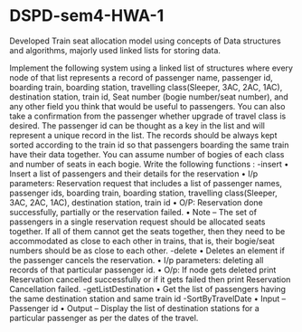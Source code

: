 # DSPD-sem4-HWA-1
Developed Train seat allocation model using concepts of Data structures and algorithms, majorly used linked lists for storing data.

Implement the following system using a linked list of structures where every node of that list 
represents a record of passenger name, passenger id, boarding train, boarding station, 
travelling class(Sleeper, 3AC, 2AC, 1AC), destination station, train id, Seat number (bogie 
number/seat number), and any other field you think that would be useful to passengers. You 
can also take a confirmation from the passenger whether upgrade of travel class is desired. 
The passenger id can be thought as a key in the list and will represent a unique record in the 
list. The records should be always kept sorted according to the train id so that passengers
boarding the same train have their data together.
You can assume number of bogies of each class and number of seats in each bogie. 
Write the following functions :
-insert
• Insert a list of passengers and their details for the reservation
• I/p parameters: Reservation request that includes a list of passenger names, 
passenger ids, boarding train, boarding station, travelling class(Sleeper, 3AC, 
2AC, 1AC), destination station, train id
• O/P: Reservation done successfully, partially or the reservation failed.
• Note – The set of passengers in a single reservation request should be 
allocated seats together. If all of them cannot get the seats together, then they 
need to be accommodated as close to each other in trains, that is, their 
bogie/seat numbers should be as close to each other. 
-delete
• Deletes an element if the passenger cancels the reservation.
• I/p parameters: deleting all records of that particular passenger id.
• O/p: If node gets deleted print Reservation cancelled successfully or if it gets 
failed then print Reservation Cancellation failed.
-getListDestination
• Get the list of passengers having the same destination station and same train id
 -SortByTravelDate
• Input – Passenger id 
• Output – Display the list of destination stations for a particular passenger as 
per the dates of the travel.
